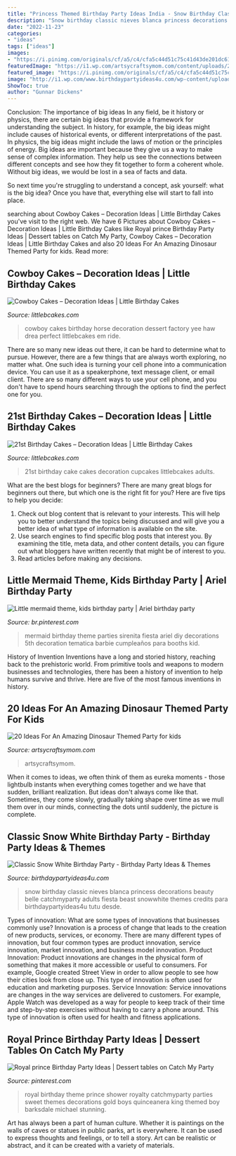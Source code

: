 ```yaml
---
title: "Princess Themed Birthday Party Ideas India - Snow Birthday Classic Nieves Blanca Princess Decorations Beauty Belle Catchmyparty Adults Fiesta Beast Snowwhite Themes Credits Para Birthdaypartyideas4u Tutu Desde"
description: "Snow birthday classic nieves blanca princess decorations beauty belle catchmyparty adults fiesta beast snowwhite themes credits para birthdaypartyideas4u tutu desde"
date: "2022-11-23"
categories:
- "ideas"
tags: ["ideas"]
images:
- "https://i.pinimg.com/originals/cf/a5/c4/cfa5c44d51c75c41d43de201dc61f3d8.jpg"
featuredImage: "https://i1.wp.com/artsycraftsymom.com/content/uploads/2017/09/20-Ideas-For-An-Amazing-Dinosaur-Themed-Party-for-kids-pin.jpg?fit=700%2C1000&amp;ssl=1"
featured_image: "https://i.pinimg.com/originals/cf/a5/c4/cfa5c44d51c75c41d43de201dc61f3d8.jpg"
image: "http://i1.wp.com/www.birthdaypartyideas4u.com/wp-content/uploads/2016/05/Classic-Snow-White-Birthday-Party-Tutu.jpg"
ShowToc: true
author: "Gunnar Dickens"
---
```



Conclusion: The importance of big ideas
In any field, be it history or physics, there are certain big ideas that provide a framework for understanding the subject. In history, for example, the big ideas might include causes of historical events, or different interpretations of the past. In physics, the big ideas might include the laws of motion or the principles of energy.
Big ideas are important because they give us a way to make sense of complex information. They help us see the connections between different concepts and see how they fit together to form a coherent whole. Without big ideas, we would be lost in a sea of facts and data.

So next time you're struggling to understand a concept, ask yourself: what is the big idea? Once you have that, everything else will start to fall into place.

	

		
searching about Cowboy Cakes – Decoration Ideas | Little Birthday Cakes you've visit to the right web. We have 6 Pictures about Cowboy Cakes – Decoration Ideas | Little Birthday Cakes like Royal prince Birthday Party Ideas | Dessert tables on Catch My Party, Cowboy Cakes – Decoration Ideas | Little Birthday Cakes and also 20 Ideas For An Amazing Dinosaur Themed Party for kids. Read more:
		
    
## Cowboy Cakes – Decoration Ideas | Little Birthday Cakes

<img loading=lazy src="http://www.littlebcakes.com/wp-content/uploads/2014/02/Cowboy-Birthday-Cakes-For-Kids.jpg" onerror="this.onerror=null;this.src='https://tse1.mm.bing.net/th?id=OIP.OQ7MZiPhmE9P4bMucQy-UQHaLv&amp;pid=15.1';" alt="Cowboy Cakes – Decoration Ideas | Little Birthday Cakes">

_Source: littlebcakes.com_

>cowboy cakes birthday horse decoration dessert factory yee haw drea perfect littlebcakes em ride. 

	

There are so many new ideas out there, it can be hard to determine what to pursue. However, there are a few things that are always worth exploring, no matter what. One such idea is turning your cell phone into a communication device. You can use it as a speakerphone, text message client, or email client. There are so many different ways to use your cell phone, and you don't have to spend hours searching through the options to find the perfect one for you.

    
## 21st Birthday Cakes – Decoration Ideas | Little Birthday Cakes

<img loading=lazy src="http://www.littlebcakes.com/wp-content/uploads/2014/02/21st-Birthday-Cake-Images.jpg" onerror="this.onerror=null;this.src='https://tse4.mm.bing.net/th?id=OIP.-AMWZX2gyPz_UG0hgZ_LWwHaJ4&amp;pid=15.1';" alt="21st Birthday Cakes – Decoration Ideas | Little Birthday Cakes">

_Source: littlebcakes.com_

>21st birthday cake cakes decoration cupcakes littlebcakes adults. 

	

What are the best blogs for beginners?
There are many great blogs for beginners out there, but which one is the right fit for you? Here are five tips to help you decide: 
1. Check out blog content that is relevant to your interests. This will help you to better understand the topics being discussed and will give you a better idea of what type of information is available on the site. 
2. Use search engines to find specific blog posts that interest you. By examining the title, meta data, and other content details, you can figure out what bloggers have written recently that might be of interest to you. 
3. Read articles before making any decisions.

    
## Little Mermaid Theme, Kids Birthday Party | Ariel Birthday Party

<img loading=lazy src="https://i.pinimg.com/originals/cf/a5/c4/cfa5c44d51c75c41d43de201dc61f3d8.jpg" onerror="this.onerror=null;this.src='https://tse2.mm.bing.net/th?id=OIP.mUFReMlctugkFAaOxU5qbwHaJ3&amp;pid=15.1';" alt="Little mermaid theme, kids birthday party | Ariel birthday party">

_Source: br.pinterest.com_

>mermaid birthday theme parties sirenita fiesta ariel diy decorations 5th decoration tematica barbie cumpleaños para booths kid. 

	

History of Invention
Inventions have a long and storied history, reaching back to the prehistoric world. From primitive tools and weapons to modern businesses and technologies, there has been a history of invention to help humans survive and thrive. Here are five of the most famous inventions in history.

    
## 20 Ideas For An Amazing Dinosaur Themed Party For Kids

<img loading=lazy src="https://i1.wp.com/artsycraftsymom.com/content/uploads/2017/09/20-Ideas-For-An-Amazing-Dinosaur-Themed-Party-for-kids-pin.jpg?fit=700%2C1000&amp;ssl=1" onerror="this.onerror=null;this.src='https://tse1.mm.bing.net/th?id=OIP.MyvnZv0boAmIIndsDlKK_gHaKl&amp;pid=15.1';" alt="20 Ideas For An Amazing Dinosaur Themed Party for kids">

_Source: artsycraftsymom.com_

>artsycraftsymom. 

	

When it comes to ideas, we often think of them as eureka moments - those lightbulb instants when everything comes together and we have that sudden, brilliant realization. But ideas don't always come like that. Sometimes, they come slowly, gradually taking shape over time as we mull them over in our minds, connecting the dots until suddenly, the picture is complete.

    
## Classic Snow White Birthday Party - Birthday Party Ideas &amp; Themes

<img loading=lazy src="http://i1.wp.com/www.birthdaypartyideas4u.com/wp-content/uploads/2016/05/Classic-Snow-White-Birthday-Party-Tutu.jpg" onerror="this.onerror=null;this.src='https://tse2.mm.bing.net/th?id=OIP.TNX_cQ_ZR28B45TruoNmHgHaJ4&amp;pid=15.1';" alt="Classic Snow White Birthday Party - Birthday Party Ideas &amp; Themes">

_Source: birthdaypartyideas4u.com_

>snow birthday classic nieves blanca princess decorations beauty belle catchmyparty adults fiesta beast snowwhite themes credits para birthdaypartyideas4u tutu desde. 

	

Types of innovation: What are some types of innovations that businesses commonly use?
Innovation is a process of change that leads to the creation of new products, services, or economy. There are many different types of innovation, but four common types are product innovation, service innovation, market innovation, and business model innovation. 
Product Innovation: Product innovations are changes in the physical form of something that makes it more accessible or useful to consumers. For example, Google created Street View in order to allow people to see how their cities look from close up. This type of innovation is often used for education and marketing purposes. Service Innovation: Service innovations are changes in the way services are delivered to customers. For example, Apple Watch was developed as a way for people to keep track of their time and step-by-step exercises without having to carry a phone around. This type of innovation is often used for health and fitness applications.

    
## Royal Prince Birthday Party Ideas | Dessert Tables On Catch My Party

<img loading=lazy src="https://i.pinimg.com/736x/e7/af/02/e7af02726ebf17bb272d03aa3dc691fd--blue-royal-themed-party-royal-prince-birthday-party-ideas.jpg?b=t" onerror="this.onerror=null;this.src='https://tse3.mm.bing.net/th?id=OIP.tcQAWH2NeVigTE3_dR53yQHaJ3&amp;pid=15.1';" alt="Royal prince Birthday Party Ideas | Dessert tables on Catch My Party">

_Source: pinterest.com_

>royal birthday theme prince shower royalty catchmyparty parties sweet themes decorations gold boys quinceanera king themed boy barksdale michael stunning. 

	

Art has always been a part of human culture. Whether it is paintings on the walls of caves or statues in public parks, art is everywhere. It can be used to express thoughts and feelings, or to tell a story. Art can be realistic or abstract, and it can be created with a variety of materials.

